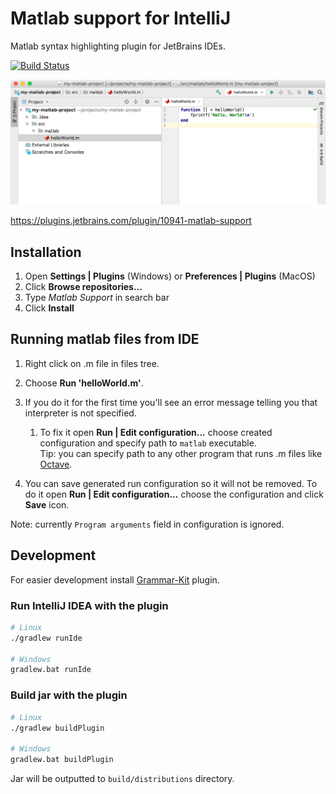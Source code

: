 # Matlab support for IntelliJ
Matlab syntax highlighting plugin for JetBrains IDEs.

[![Build Status](https://travis-ci.com/kornilova-l/matlab-IntelliJ-plugin.svg?branch=master)](https://travis-ci.com/kornilova-l/matlab-IntelliJ-plugin)

![Screenshot of Matlab plugin](screenshots/screen.png)

https://plugins.jetbrains.com/plugin/10941-matlab-support

## Installation
 1. Open **Settings | Plugins** (Windows) or **Preferences | Plugins** (MacOS)
 2. Click **Browse repositories...**
 3. Type _Matlab Support_ in search bar
 4. Click **Install**

## Running matlab files from IDE
 1. Right click on .m file in files tree.
 2. Choose **Run 'helloWorld.m'**.
 3. If you do it for the first time you'll see an error message telling you that interpreter is not specified.
    1. To fix it open **Run | Edit configuration...** choose created configuration and specify path to `matlab` executable.  
    Tip: you can specify path to any other program that runs .m files like [Octave].
    
 4. You can save generated run configuration so it will not be removed.
 To do it open **Run | Edit configuration...** choose the configuration and click **Save** icon.

Note: currently `Program arguments` field in configuration is ignored.
 
## Development

For easier development install [Grammar-Kit](https://plugins.jetbrains.com/plugin/6606-grammar-kit) plugin.

### Run IntelliJ IDEA with the plugin
```bash
# Linux
./gradlew runIde

# Windows
gradlew.bat runIde
```

### Build jar with the plugin
```bash
# Linux
./gradlew buildPlugin

# Windows
gradlew.bat buildPlugin
```
Jar will be outputted to `build/distributions` directory.


 [Octave]: https://www.gnu.org/software/octave/

